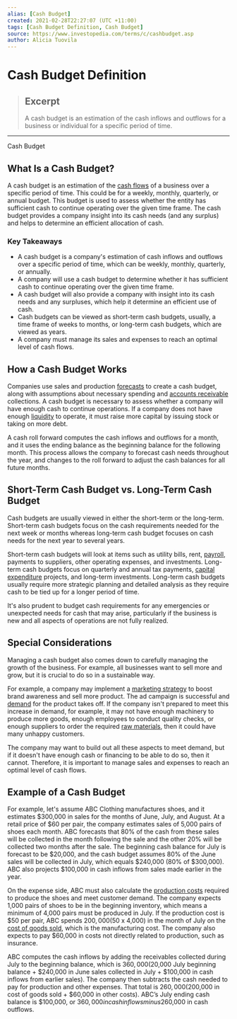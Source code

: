 ```yaml
---
alias: [Cash Budget]
created: 2021-02-28T22:27:07 (UTC +11:00)
tags: [Cash Budget Definition, Cash Budget]
source: https://www.investopedia.com/terms/c/cashbudget.asp
author: Alicia Tuovila
---
```


# Cash Budget Definition

> ## Excerpt
> A cash budget is an estimation of the cash inflows and outflows for a business or individual for a specific period of time.

---

Cash Budget
## What Is a Cash Budget?

A cash budget is an estimation of the [cash flows](https://www.investopedia.com/terms/c/cashflow.asp) of a business over a specific period of time. This could be for a weekly, monthly, quarterly, or annual budget. This budget is used to assess whether the entity has sufficient cash to continue operating over the given time frame. The cash budget provides a company insight into its cash needs (and any surplus) and helps to determine an efficient allocation of cash.

### Key Takeaways

-   A cash budget is a company's estimation of cash inflows and outflows over a specific period of time, which can be weekly, monthly, quarterly, or annually.
-   A company will use a cash budget to determine whether it has sufficient cash to continue operating over the given time frame.
-   A cash budget will also provide a company with insight into its cash needs and any surpluses, which help it determine an efficient use of cash.
-   Cash budgets can be viewed as short-term cash budgets, usually, a time frame of weeks to months, or long-term cash budgets, which are viewed as years.
-   A company must manage its sales and expenses to reach an optimal level of cash flows.

## How a Cash Budget Works

Companies use sales and production [forecasts](https://www.investopedia.com/terms/f/forecasting.asp) to create a cash budget, along with assumptions about necessary spending and [accounts receivable](https://www.investopedia.com/terms/a/accountsreceivable.asp) collections. A cash budget is necessary to assess whether a company will have enough cash to continue operations. If a company does not have enough [liquidity](https://www.investopedia.com/terms/l/liquidity.asp) to operate, it must raise more capital by issuing stock or taking on more debt.

A cash roll forward computes the cash inflows and outflows for a month, and it uses the ending balance as the beginning balance for the following month. This process allows the company to forecast cash needs throughout the year, and changes to the roll forward to adjust the cash balances for all future months.

## Short-Term Cash Budget vs. Long-Term Cash Budget

Cash budgets are usually viewed in either the short-term or the long-term. Short-term cash budgets focus on the cash requirements needed for the next week or months whereas long-term cash budget focuses on cash needs for the next year to several years.

Short-term cash budgets will look at items such as utility bills, rent, [payroll](https://www.investopedia.com/terms/p/payroll.asp), payments to suppliers, other operating expenses, and investments. Long-term cash budgets focus on quarterly and annual tax payments, [capital expenditure](https://www.investopedia.com/terms/c/capitalexpenditure.asp) projects, and long-term investments. Long-term cash budgets usually require more strategic planning and detailed analysis as they require cash to be tied up for a longer period of time.

It's also prudent to budget cash requirements for any emergencies or unexpected needs for cash that may arise, particularly if the business is new and all aspects of operations are not fully realized.

## Special Considerations

Managing a cash budget also comes down to carefully managing the growth of the business. For example, all businesses want to sell more and grow, but it is crucial to do so in a sustainable way.

For example, a company may implement a [marketing strategy](https://www.investopedia.com/terms/m/marketing-strategy.asp) to boost brand awareness and sell more product. The ad campaign is successful and [demand](https://www.investopedia.com/terms/d/demand.asp) for the product takes off. If the company isn't prepared to meet this increase in demand, for example, it may not have enough machinery to produce more goods, enough employees to conduct quality checks, or enough suppliers to order the required [raw materials](https://www.investopedia.com/terms/r/rawmaterials.asp), then it could have many unhappy customers.

The company may want to build out all these aspects to meet demand, but if it doesn't have enough cash or financing to be able to do so, then it cannot. Therefore, it is important to manage sales and expenses to reach an optimal level of cash flows.

## Example of a Cash Budget

For example, let's assume ABC Clothing manufactures shoes, and it estimates $300,000 in sales for the months of June, July, and August. At a retail price of $60 per pair, the company estimates sales of 5,000 pairs of shoes each month. ABC forecasts that 80% of the cash from these sales will be collected in the month following the sale and the other 20% will be collected two months after the sale. The beginning cash balance for July is forecast to be $20,000, and the cash budget assumes 80% of the June sales will be collected in July, which equals $240,000 (80% of $300,000). ABC also projects $100,000 in cash inflows from sales made earlier in the year.

On the expense side, ABC must also calculate the [production costs](https://www.investopedia.com/terms/p/production-cost.asp) required to produce the shoes and meet customer demand. The company expects 1,000 pairs of shoes to be in the beginning inventory, which means a minimum of 4,000 pairs must be produced in July. If the production cost is $50 per pair, ABC spends $200,000 ($50 x 4,000) in the month of July on the [cost of goods sold](https://www.investopedia.com/terms/c/cogs.asp), which is the manufacturing cost. The company also expects to pay $60,000 in costs not directly related to production, such as insurance.

ABC computes the cash inflows by adding the receivables collected during July to the beginning balance, which is $360,000 ($20,000 July beginning balance + $240,000 in June sales collected in July + $100,000 in cash inflows from earlier sales). The company then subtracts the cash needed to pay for production and other expenses. That total is $260,000 ($200,000 in cost of goods sold + $60,000 in other costs). ABC’s July ending cash balance is $100,000, or $360,000 in cash inflows minus $260,000 in cash outflows.
